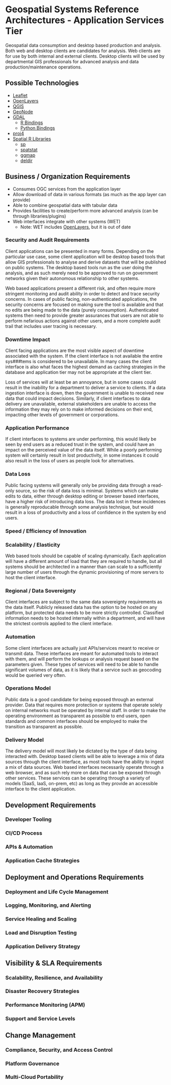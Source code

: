 # Geospatial Systems Reference Architectures - Application Services Tier

Geospatial data consumption and desktop based production and analysis. Both web and desktop clients are candidates for analysis. Web clients are for use by both internal and external clients. Desktop clients will be used by departmental GIS professionals for advanced analysis and data production/maintenance operations.

## Possible Technologies

* [Leaflet](https://leafletjs.com/)
* [OpenLayers](http://openlayers.org/)
* [QGIS](https://qgis.org/en/site/)
* [GeoNode](http://geonode.org/)
* [GDAL](https://www.gdal.org/)
  * [R Bindings](https://cran.r-project.org/web/packages/rgdal/index.html)
  * [Python Bindings](https://pypi.org/project/GDAL/)
* [proj4](https://proj4.org/)
* [Spatial R Libraries](https://cran.r-project.org/web/views/Spatial.html)
  * [sp](https://cran.r-project.org/web/packages/sp/index.html)
  * [spatstat](http://spatstat.org/)
  * [ggmap](https://cran.r-project.org/web/packages/ggmap/index.html)
  * [deldir](https://flowingdata.com/2016/04/12/voronoi-diagram-and-delaunay-triangulation-in-r/)

## Business / Organization Requirements

* Consumes OGC services from the application layer
* Allow download of data in various formats (as much as the app layer can provide)
* Able to combine geospatial data with tabular data
* Provides facilities to create/perform more advanced analysis (can be through libraries/plugins)
* Web interfaces integrate with other systems (WET)
  * Note: WET includes [OpenLayers](http://openlayers.org/), but it is out of date

### Security and Audit Requirements

Client applications can be presented in many forms. Depending on the particular use case, some client application will be desktop based tools that allow GIS professionals to analyse and derive datasets that will be published on public systems. The desktop based tools run as the user doing the analysis, and as such merely need to be approved to run on government networks given their autonomous relationship to other systems.

Web based applications present a different risk, and often require more stringent monitoring and audit ability in order to detect and trace security concerns. In cases of public facing, non-authenticated applications, the security concerns are focused on making sure the tool is available and that no edits are being made to the data (purely consumption). Authenticated systems then need to provide greater assurances that users are not able to perform nefarious actions against other users, and a more complete audit trail that includes user tracing is necessary.

### Downtime Impact

Client facing applications are the most visible aspect of downtime associated with the system. If the client interface is not available the entire sys###tems is considered to be unavailable. In many cases the client interface is also what faces the highest demand as caching strategies in the database and application tier may not be appropriate at the client tier.

Loss of services will at least be an annoyance, but in some cases could result in the inability for a department to deliver a service to clients. If a data ingestion interface is down, then the government is unable to received new data that could impact decisions. Similarly, if client interfaces to data delivery are unavailable, external stakeholders are unable to access the information they may rely on to make informed decisions on their end, impacting other levels of government or corporations.

### Application Performance

If client interfaces to systems are under performing, this would likely be seen by end users as a reduced trust in the system, and could have an impact on the perceived value of the data itself. While a poorly performing system will certainly result in lost productivity, in some instances it could also result in the loss of users as people look for alternatives.

### Data Loss

Public facing systems will generally only be providing data through a read-only source, so the risk of data loss is minimal. Systems which can make edits to data, either through desktop editing or browser based interfaces, have a higher risk of introducing data loss. The data lost in these incidences is generally reproducable through some analysis technique, but would result in a loss of productivity and a loss of confidence in the system by end users.

### Speed / Efficiency of Innovation

### Scalability / Elasticity

Web based tools should be capable of scaling dynamically. Each application will have a different amount of load that they are required to handle, but all systems should be architected in a manner than can scale to a sufficiently large number of users through the dynamic provisioning of more servers to host the client interface.

### Regional / Data Sovereignty

Client interfaces are subject to the same data sovereignty requirements as the data itself. Publicly released data has the option to be hosted on any platform, but protected data needs to be more strictly controlled. Classified information needs to be hosted internally within a department, and will have the strictest controls applied to the client interface.

### Automation

Some client interfaces are actually just APIs/services meant to receive or transmit data. These interfaces are meant for automated tools to interact with them, and will perform the lookups or analysis request based on the parameters given. These types of services will need to be able to handle significant volumes of data, as it is likely that a service such as geocoding would be queried very often.

### Operations Model

Public data is a good candidate for being exposed through an external provider. Data that requires more protection or systems that operate solely on internal networks must be operated by internal staff. In order to make the operating environment as transparent as possible to end users, open standards and common interfaces should be employed to make the transition as transparent as possible.

### Delivery Model

The delivery model will most likely be dictated by the type of data being interacted with. Desktop based clients will be able to leverage a mix of data sources through the client interface, as most tools have the ability to ingest a mix of data sources. Web based interfaces necessarily operate through a web browser, and as such rely more on data that can be exposed through other services. These services can be operating through a variety of models (SaaS, IaaS, on-prem, etc) as long as they provide an accessible interface to the client application.

## Development Requirements

### Developer Tooling

### CI/CD Process

### APIs & Automation

### Application Cache Strategies

## Deployment and Operations Requirements

### Deployment and Life Cycle Management

### Logging, Monitoring, and Alerting

### Service Healing and Scaling

### Load and Disruption Testing

### Application Delivery Strategy

## Visibility & SLA Requirements

### Scalability, Resilience, and Availability

### Disaster Recovery Strategies

### Performance Monitoring (APM)

### Support and Service Levels

## Change Management

### Compliance, Security, and Access Control

### Platform Governance

### Multi-Cloud Portability
